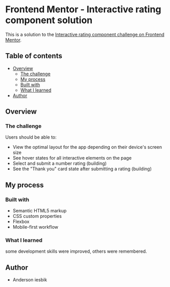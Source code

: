 # Frontend Mentor - Interactive rating component solution

This is a solution to the [Interactive rating component challenge on Frontend Mentor](https://www.frontendmentor.io/challenges/interactive-rating-component-koxpeBUmI).

## Table of contents

- [Overview](#overview)
  - [The challenge](#the-challenge)
  - [My process](#my-process)
  - [Built with](#built-with)
  - [What I learned](#what-i-learned)
- [Author](#author)


## Overview

### The challenge

Users should be able to:

- View the optimal layout for the app depending on their device's screen size
- See hover states for all interactive elements on the page
- Select and submit a number rating (building)
- See the "Thank you" card state after submitting a rating (building)



## My process

### Built with

- Semantic HTML5 markup
- CSS custom properties
- Flexbox
- Mobile-first workflow


### What I learned

some development skills were improved, others were remembered.


## Author

- Anderson iesbik

